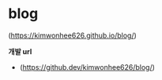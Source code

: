 # blog
(https://kimwonhee626.github.io/blog/)
<br>


**개발 url**
- (https://github.dev/kimwonhee626/blog/)